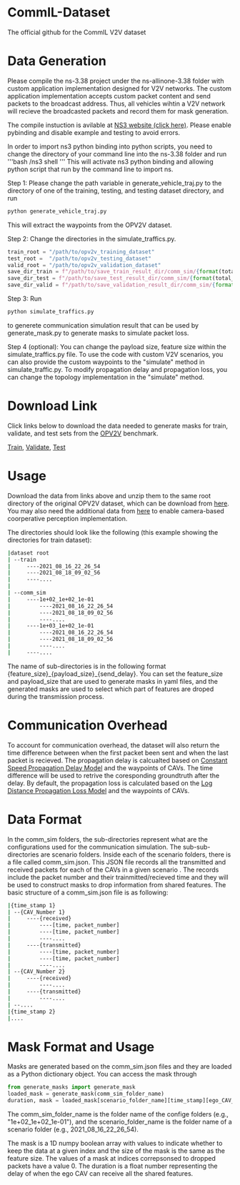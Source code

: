 # CommIL-Dataset
The official github for the CommIL V2V dataset

# Data Generation
Please compile the ns-3.38 project under the ns-allinone-3.38 folder with custom application implementation designed for V2V networks. The custom application implementation accepts custom packet content and send packets to the broadcast address. Thus, all vehicles wihtin a V2V network will recieve the broadcasted packets and record them for mask generation.

The compile instuction is avilable at [NS3 website (click here)](https://www.nsnam.org/docs/tutorial/html/getting-started.html). Please enable pybinding and disable example and testing to avoid errors. 

In order to import ns3 python binding into python scripts, you need to change the directory of your command line into the ns-3.38 folder and run
'''bash
/ns3 shell
'''
This will activate ns3 python binding and allowing python script that run by the command line to import ns.

Step 1: Please change the path variable in generate_vehicle_traj.py to the directory of one of the training, testing, and testing dataset directory, and run 
```python
python generate_vehicle_traj.py
```
This will extract the waypoints from the OPV2V dataset.

Step 2: Change the directories in the simulate_traffics.py.
```python
train_root = "/path/to/opv2v_training_dataset"
test_root =  "/path/to/opv2v_testing_dataset"
valid_root = "/path/to/opv2v_validation_dataset"
save_dir_train = f"/path/to/save_train_result_dir/comm_sim/{format(total_size, '.0e')}_{format(packet_size, '.0e')}_{format(maxtime, '.0e')}"
save_dir_test = f"/path/to/save_test_result_dir/comm_sim/{format(total_size, '.0e')}_{format(packet_size, '.0e')}_{format(maxtime, '.0e')}"
save_dir_valid = f"/path/to/save_validation_result_dir/comm_sim/{format(total_size, '.0e')}_{format(packet_size, '.0e')}_{format(maxtime, '.0e')}"
```
Step 3: Run 
```python
python simulate_traffics.py
```
to generete communication simulation result that can be used by generate_mask.py to generate masks to simulate packet loss. 

Step 4 (optional): You can change the payload size, feature size within the simulate_traffics.py file. To use the code with custom V2V scenarios, you can also provide the custom waypoints to the "simulate" method in simulate_traffic.py. To modify propagation delay and propagation loss, you can change the topology implementation in the "simulate" method.

# Download Link
Click links below to download the data needed to generate masks for train, validate, and test sets from the [OPV2V](https://github.com/DerrickXuNu/OpenCOOD) benchmark.

[Train](https://rutgers.box.com/s/wj5ctzx88xxn1qrha6kvd6q35p5h51qg), [Validate](https://rutgers.box.com/s/52usnmla0aa9gufswn2mgahs64zrmiu6), [Test](https://rutgers.box.com/s/lujnlsl67xeoatkbethcutljhi0bm7hp)

# Usage
Download the data from links above and unzip them to the same root directory of the original OPV2V dataset, which can be download from [here](https://drive.google.com/drive/folders/1dkDeHlwOVbmgXcDazZvO6TFEZ6V_7WUu).
You may also need the additional data from [here](https://drive.google.com/drive/folders/1dkDeHlwOVbmgXcDazZvO6TFEZ6V_7WUu) to enable camera-based coorperative perception implementation.

The directories should look like the following (this example showing the directories for train dataset):

```bash
|dataset root
| --train
|     ----2021_08_16_22_26_54
|     ----2021_08_18_09_02_56
|     ----....
|
| --comm_sim
|     ----1e+02_1e+02_1e-01
|         ----2021_08_16_22_26_54
|         ----2021_08_18_09_02_56
|         ----....
|     ----1e+03_1e+02_1e-01
|         ----2021_08_16_22_26_54
|         ----2021_08_18_09_02_56
|         ----....
|     ----....
```

The name of sub-directories is in the following format {feature_size}\_{payload_size}\_{send_delay}. You can set the feature\_size and payload\_size that are used to generate masks in yaml files, and the generated masks are used to select which part of features are droped during the transmission process. 

# Communication Overhead
To account for communication overhead, the dataset will also return the time difference between when the first packet been sent and when the last packet is recieved. The propagation delay is calcualted based on [Constant Speed Propagation Delay Model](https://www.nsnam.org/docs/release/3.28/doxygen/classns3_1_1_constant_speed_propagation_delay_model.html#details) and the waypoints of CAVs. The time difference will be used to retrive the coresponding groundtruth after the delay. By default, the propagation loss is calculated based on the [Log Distance Propagation Loss Model](https://www.nsnam.org/docs/models/html/propagation.html) and the waypoints of CAVs.

# Data Format
In the comm\_sim folders, the sub-directories represent what are the configurations used for the communication simulation. The sub-sub-directories are scenario folders. Inside each of the scenario folders, there is a file called comm\_sim.json. This JSON file records all the transmitted and received packets for each of the CAVs in a given scenario . The records include the packet number and their trainmitted/recieved time and they will be used to construct masks to drop information from shared features. The basic structure of a comm\_sim.json file is as following:
```bash
|{time_stamp 1}
| --{CAV_Number 1}
|     ----{received}
|         ----[time, packet_number]
|         ----[time, packet_number]
|         ----....
|     ----{transmitted}
|         ----[time, packet_number]
|         ----[time, packet_number]
|         ----....
| --{CAV_Number 2}
|     ----{received}
|         ----....
|     ----{transmitted}
|         ----....
| --....
|{time_stamp 2}
|....
```
# Mask Format and Usage
Masks are generated based on the comm\_sim.json files and they are loaded as a Python dictionary object. You can access the mask through
```python
from generate_masks import generate_mask
loaded_mask = generate_mask(comm_sim_folder_name)
duration, mask = loaded_mask[scenario_folder_name][time_stamp][ego_CAV_Number][peer_CAV_Number]
```
The comm_sim_folder_name is the folder name of the confige folders (e.g., "1e+02_1e+02_1e-01"), and the scenario_folder_name is the folder name of a scenario folder (e.g., 2021_08_16_22_26_54). 

The mask is a 1D numpy boolean array with values to indicate whether to keep the data at a given index and the size of the mask is the same as the feature size. The values of a mask at indices correpsonsed to dropped packets have a value 0. The duration is a float number representing the delay of when the ego CAV can receive all the shared features.

